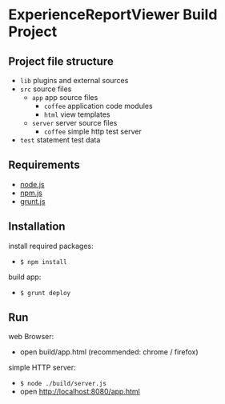 # ExperienceReportViewer Build Project

## Project file structure
* `lib` plugins and external sources
* `src` source files
  * `app` app source files
    * `coffee` application code modules
    * `html` view templates
  * `server` server source files
    * `coffee` simple http test server
* `test` statement test data

## Requirements

* [node.js](http://nodejs.org)
* [npm.js](http://npmjs.org)
* [grunt.js](http://gruntjs.com)

## Installation

install required packages:
* `$ npm install `

build app:
* `$ grunt deploy`

## Run

web Browser:
* open build/app.html (recommended: chrome / firefox)

simple HTTP server:
* `$ node ./build/server.js`
* open [http://localhost:8080/app.html](http://localhost:8080/app.html)



